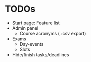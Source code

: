 
TODOs
=====

* Start page: Feature list
* Admin panel
  * Course acronyms (+csv export)
* Exams
  * Day-events
  * Slots
* Hide/finish tasks/deadlines
